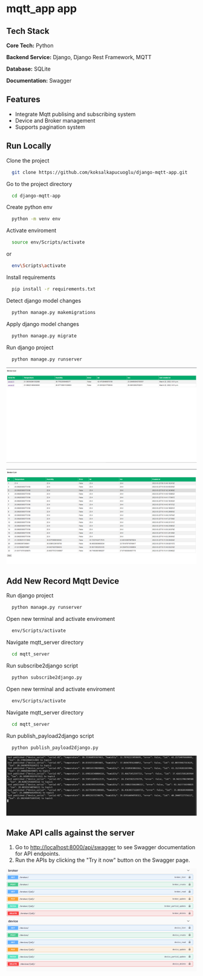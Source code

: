 # mqtt_app app

## Tech Stack

**Core Tech:** Python

**Backend Service:** Django, Django Rest Framework, MQTT

**Database:** SQLite

**Documentation:** Swagger

## Features

- Integrate Mqtt publising and subscribing system
- Device and Broker management
- Supports pagination system 

## Run Locally

Clone the project

```bash
  git clone https://github.com/koksalkapucuoglu/django-mqtt-app.git
```

Go to the project directory

```bash
  cd django-mqtt-app
```

Create python env

```bash
  python -m venv env
```

Activate enviroment

```bash
  source env/Scripts/activate
```

or

```bash
  env\Scripts\activate
```

Install requirements

```bash
  pip install -r requirements.txt
```

Detect django model changes

```bash
  python manage.py makemigrations
```

Apply django model changes

```bash
  python manage.py migrate
```

Run django project

```bash
  python manage.py runserver
```

![App Device List](https://raw.githubusercontent.com/koksalkapucuoglu/django-mqtt-app/master/app_screenshots/device_list.PNG?token=GHSAT0AAAAAABM4JJZJNXWNDJS7SSP2HC7IYSEDHLQ)

![App Broker List](https://raw.githubusercontent.com/koksalkapucuoglu/django-mqtt-app/master/app_screenshots/broker_list.PNG?token=GHSAT0AAAAAABM4JJZI7EGJFO54CUK7PFEKYSEDHJQ)

## Add New Record Mqtt Device 

Run django project

```bash
  python manage.py runserver
```

Open new terminal and activate enviroment

```bash
  env/Scripts/activate
```

Navigate mqtt_server directory

```bash
  cd mqtt_server
```

Run subscribe2django script

```bash
  python subscribe2django.py
```

Open new terminal and activate enviroment

```bash
  env/Scripts/activate
```

Navigate mqtt_server directory

```bash
  cd mqtt_server
```

Run publish_payload2django script

```bash
  python publish_payload2django.py
```

![App Publist Payload](https://raw.githubusercontent.com/koksalkapucuoglu/django-mqtt-app/master/app_screenshots/publish_mqtt_payload.PNG?token=GHSAT0AAAAAABM4JJZJ5XY6B47WWRQL3ESOYSEDHOQ)



## Make API calls against the server

1. Go to [http://localhost:8000/api/swagger](http://localhost:8000/api/swagger) to see Swagger documentation for API endpoints.
2. Run the APIs by clicking the "Try it now" button on the Swagger page.

![App Swagger](https://raw.githubusercontent.com/koksalkapucuoglu/django-mqtt-app/master/app_screenshots/api_swagger.PNG?token=GHSAT0AAAAAABM4JJZJH7F4KLGSI5LBSZNUYSEDG5Q)
